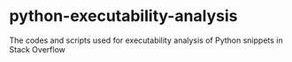 # python-executability-analysis
The codes and scripts used for executability analysis of Python snippets in Stack Overflow